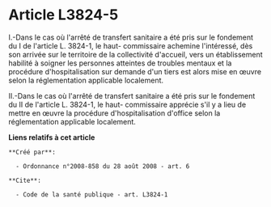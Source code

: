 # Article L3824-5

I.-Dans le cas où l'arrêté de transfert sanitaire a été pris sur le fondement du I de l'article L. 3824-1, le haut-
commissaire achemine l'intéressé, dès son arrivée sur le territoire de la collectivité d'accueil, vers un établissement
habilité à soigner les personnes atteintes de troubles mentaux et la procédure d'hospitalisation sur demande d'un tiers est
alors mise en œuvre selon la réglementation applicable localement. 

II.-Dans le cas où l'arrêté de transfert sanitaire a été pris sur le fondement du II de l'article L. 3824-1, le haut-
commissaire apprécie s'il y a lieu de mettre en œuvre la procédure d'hospitalisation d'office selon la réglementation
applicable localement.

**Liens relatifs à cet article**

	**Créé par**:

	  - Ordonnance n°2008-858 du 28 août 2008 - art. 6

	**Cite**:

	  - Code de la santé publique - art. L3824-1
